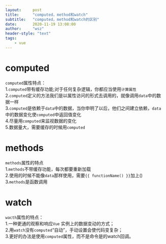 ```yaml
---
layout:     post
title:      "computed，method和watch"
subtitle:   "computed，method和watch的区别"
date:       2020-11-19 13:08:00
author:     "wsz"
header-style: "text"
tags:
    - vue
---
```

# computed
`computed`属性特点：<br>
1.`computed`带有缓存功能;对于任何复杂逻辑，你都应当使用`计算属性`<br>
2.`computed`定义的方法我们是以属性访问的形式去调用的，就像调用`data`中的数据一样<br>
3.`computed`是依赖于`data`中的数据，当你申明了以后，他们之间建立依赖，`data`中的数据变化使`computed`中返回值变化<br>
4.尽量用`computed`来监视数据的变化<br>
5.数据量大，需要缓存的时候用`computed`<br>
# methods
`methods`属性的特点<br>
1.`methods`不带缓存功能，每次都要重新加载<br>
2.使用的时候不能像`data`那样使用，需要`{{ functionName() }}`加上()<br>
3.`methods`是函数调用
# watch
`wacth`属性的特点：<br>
1.一种更通的观察和响应`Vue` 实例上的数据变动的方式；<br>
2.用`watch`没有`computed`“自动”，手动设置会使代码变复杂；<br>
3.更好的办法是使用`computed`属性，而不是命令是的watch回调。<br>

